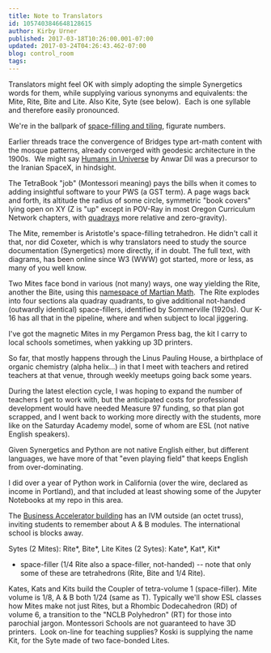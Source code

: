 ```yaml
---
title: Note to Translators
id: 1057403846648128615
author: Kirby Urner
published: 2017-03-18T10:26:00.001-07:00
updated: 2017-03-24T04:26:43.462-07:00
blog: control_room
tags: 
---
```


[](https://www.flickr.com/photos/kirbyurner/33496191825/in/dateposted-public/)

Translators might feel OK with simply adopting the simple Synergetics words for them, while supplying various synonyms and equivalents: the Mite, Rite, Bite and Lite. Also Kite, Syte (see below).  Each is one syllable and therefore easily pronounced.

We're in the ballpark of [space-filling and tiling](http://mybizmo.blogspot.com/2017/03/lucky-lab-hawthorne.html), figurate numbers.

Earlier threads trace the convergence of Bridges type art-math content with the mosque patterns, already converged with geodesic architecture in the 1900s.  We might say [Humans in Universe](http://worldgame.blogspot.com/2010/02/more-from-97214.html) by Anwar Dil was a precursor to the Iranian SpaceX, in hindsight.

The TetraBook "job" (Montessori meaning) pays the bills when it comes to adding insightful software to your PWS (a GST term). A page wags back and forth, its altitude the radius of some circle, symmetric "book covers" lying open on XY (Z is "up" except in POV-Ray in most Oregon Curriculum Network chapters, with [quadrays](http://controlroom.blogspot.com/2009/03/quadpod.html) more relative and zero-gravity).

The Mite, remember is Aristotle's space-filling tetrahedron. He didn't call it that, nor did Coxeter, which is why translators need to study the source documentation (Synergetics) more directly, if in doubt. The full text, with diagrams, has been online since W3 (WWW) got started, more or less, as many of you well know. 

Two Mites face bond in various (not many) ways, one way yielding the Rite, another the Bite, using this [namespace of Martian Math](http://www.4dsolutions.net/satacad/martianmath/mm28.html).  The Rite explodes into four sections ala quadray quadrants, to give additional not-handed (outwardly identical) space-fillers, identified by Sommerville (1920s). Our K-16 has all that in the pipeline, where and when subject to local jiggering.

I've got the magnetic Mites in my Pergamon Press bag, the kit I carry to local schools sometimes, when yakking up 3D printers.

So far, that mostly happens through the Linus Pauling House, a birthplace of organic chemistry (alpha helix...) in that I meet with teachers and retired teachers at that venue, through weekly meetups going back some years.

During the latest election cycle, I was hoping to expand the number of teachers I get to work with, but the anticipated costs for professional development would have needed Measure 97 funding, so that plan got scrapped, and I went back to working more directly with the students, more like on the Saturday Academy model, some of whom are ESL (not native English speakers).

Given Synergetics and Python are not native English either, but different languages, we have more of that "even playing field" that keeps English from over-dominating.

I did over a year of Python work in California (over the wire, declared as income in Portland), and that included at least showing some of the Jupyter Notebooks at my repo in this area.

The [Business Accelerator building](https://github.com/4dsolutions/Python5/blob/master/STEM%20Mathematics.ipynb) has an IVM outside (an octet truss), inviting students to remember about A & B modules. The international school is blocks away.

Sytes (2 Mites): Rite*, Bite*, Lite
Kites (2 Sytes): Kate*, Kat*, Kit*

* space-filler (1/4 Rite also a space-filler, not-handed) -- note that only some of these are tetrahedrons (Rite, Bite and 1/4 Rite).

Kates, Kats and Kits build the Coupler of tetra-volume 1 (space-filler). Mite volume is 1/8, A & B both 1/24 (same as T). Typically we'll show ESL classes how Mites make not just Rites, but a Rhombic Dodecahedron (RD) of volume 6, a transition to the "NCLB Polyhedron" (RT) for those into parochial jargon. Montessori Schools are not guaranteed to have 3D printers.  Look on-line for teaching supplies? Koski is supplying the name Kit, for the Syte made of two face-bonded Lites.